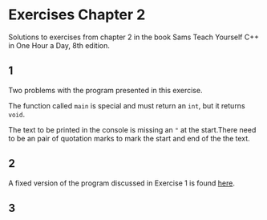 # Exercises Chapter 2

Solutions to exercises from chapter 2 in the book Sams Teach Yourself C++ in One Hour a Day, 8th edition.

## 1

Two problems with the program presented in this exercise.

The function called `main` is special and must return an `int`, but it returns `void`.

The text to be printed in the console is missing an `"` at the start.There need to be an pair of quotation marks to mark the start and end of the the text.

## 2

A fixed version of the program discussed in Exercise 1 is found [here](./stycpp8th-chapter-2-exercise-2.cpp).

## 3


